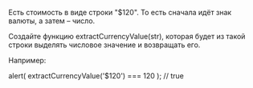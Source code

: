 Есть стоимость в виде строки "$120". То есть сначала идёт знак валюты, а затем – число.

Создайте функцию extractCurrencyValue(str), которая будет из такой строки выделять числовое значение и возвращать его.

Например:

alert( extractCurrencyValue('$120') === 120 ); // true